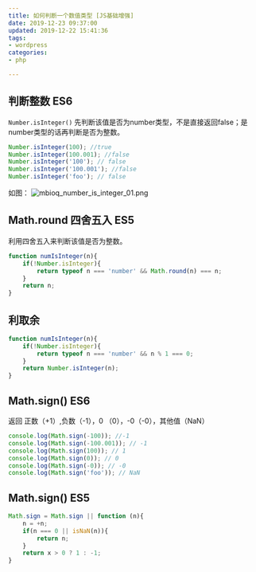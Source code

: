 ```yaml
---
title: 如何判断一个数值类型 [JS基础增强]
date: 2019-12-23 09:37:00
updated: 2019-12-22 15:41:36
tags: 
- wordpress
categories: 
- php

---
```

## 判断整数 ES6

`Number.isInteger()`  先判断该值是否为number类型，不是直接返回false；是number类型的话再判断是否为整数。

```javascript
Number.isInteger(100); //true
Number.isInteger(100.001); //false
Number.isInteger('100'); // false
Number.isInteger('100.001'); //false
Number.isInteger('foo'); // false
```


<!--more-->


如图：
![mbioq_number_is_integer_01.png][1]

<!--more-->


## Math.round 四舍五入 ES5

利用四舍五入来判断该值是否为整数。


```javascript
function numIsInteger(n){
    if(!Number.isInteger){
        return typeof n === 'number' && Math.round(n) === n;
    }
    return n;
}
```

## 利取余

```javascript
function numIsInteger(n){
    if(!Number.isInteger){
        return typeof n === 'number' && n % 1 === 0;
    }
    return Number.isInteger(n);
}
```

## Math.sign() ES6
返回 正数（+1）,负数（-1），0 （0），-0（-0），其他值（NaN）

```javascript
console.log(Math.sign(-100)); //-1
console.log(Math.sign(-100.001)); // -1
console.log(Math.sign(100)); // 1
console.log(Math.sign(0)); // 0
console.log(Math.sign(-0)); // -0
console.log(Math.sign('foo')); // NaN
```
## Math.sign() ES5

```javascript
Math.sign = Math.sign || function (n){
    n = +n;
    if(n === 0 || isNaN(n)){
        return n;
    }
    return x > 0 ? 1 : -1;
}
```


  [1]: https://imgs.gnux.cn/usr/uploads/2019/12/3151831620.png